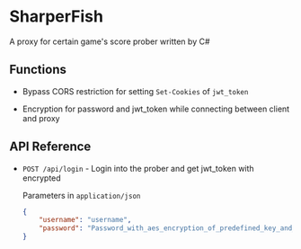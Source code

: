# SharperFish

A proxy for certain game's score prober written by C#

## Functions

- Bypass CORS restriction for setting ``Set-Cookies`` of ``jwt_token``

- Encryption for password and jwt_token while connecting between client and proxy

## API Reference

- ``POST /api/login`` - Login into the prober and get jwt_token with encrypted
  
  Parameters in ``application/json``
  
  ```json
  {
      "username": "username",
      "password": "Password_with_aes_encryption_of_predefined_key_and_its_first_16byte_of_sha256_as_iv"
  }
  ```


